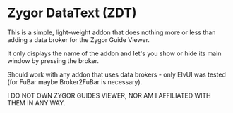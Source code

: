 # Zygor DataText (ZDT)

This is a simple, light-weight addon that does nothing more or less than adding a data broker for the Zygor Guide Viewer.

It only displays the name of the addon and let's you show or hide its main window by pressing the broker.

Should work with any addon that uses data brokers - only ElvUI was tested (for FuBar maybe Broker2FuBar is necessary).

 

I DO NOT OWN ZYGOR GUIDES VIEWER, NOR AM I AFFILIATED WITH THEM IN ANY WAY.
